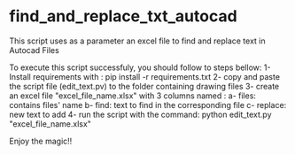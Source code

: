 # find_and_replace_txt_autocad
This script uses as a parameter an excel file to find and replace text in Autocad Files

To execute this script successfuly, you should follow to steps bellow:
1- Install requirements with : pip install -r requirements.txt
2- copy and paste the script file (edit_text.pv) to the folder containing drawing files
3- create an excel file "excel_file_name.xlsx" with 3 columns named :
  a- files: contains files' name
  b- find: text to find in the corresponding file
  c- replace: new text to add
4- run the script with the command: python edit_text.py "excel_file_name.xlsx"

Enjoy the magic!!

